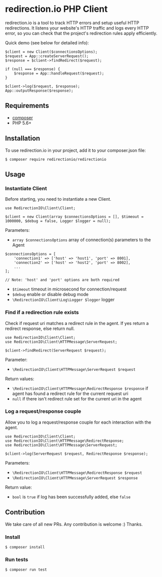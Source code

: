 # redirection.io PHP Client

redirection.io is a tool to track HTTP errors and setup useful HTTP redirections.
It listens your website's HTTP traffic and logs every HTTP error, so you can check that the project's redirection rules apply efficiently.

Quick demo (see below for detailed info):

```
$client = new Client($connectionsOptions);
$request = App::createServerRequest();
$response = $client->findRedirect($request);

if (null === $response) {
    $response = App::handleRequest($request);
}

$client->log($request, $response);
App::outputResponse($response);
```

## Requirements

- [composer](https://getcomposer.org/)
- PHP 5.6+

## Installation

To use redirection.io in your project, add it to your composer.json file:

```
$ composer require redirectionio/redirectionio
```

## Usage

### Instantiate Client 

Before starting, you need to instantiate a new Client.

```
use RedirectionIO\Client\Client;

$client = new Client(array $connectionsOptions = [], $timeout = 1000000, $debug = false, Logger $logger = null);
```

Parameters:
- `array $connectionsOptions` array of connection(s) parameters to the Agent

```
$connectionsOptions = [
    'connection1' => ['host' => 'host1', 'port' => 8001],
    'connection2' => ['host' => 'host2', 'port' => 8002],
    ...
];

// Note: 'host' and 'port' options are both required
```

- `$timeout` timeout in microsecond for connection/request
- `$debug` enable or disable debug mode
- `\RedirectionIO\Client\Log\Logger $logger` logger

### Find if a redirection rule exists

Check if request uri matches a redirect rule in the agent. If yes return a redirect response, else return null.

```
use RedirectionIO\Client\Client;
use RedirectionIO\Client\HTTPMessage\ServerRequest;

$client->findRedirect(ServerRequest $request);
```

Parameter:
- `\RedirectionIO\Client\HTTPMessage\ServerRequest $request`

Return values: 
- `\RedirectionIO\Client\HTTPMessage\RedirectResponse $response` if agent has found a redirect rule for the current request uri
- `null` if there isn't redirect rule set for the current uri in the agent

### Log a request/response couple

Allow you to log a request/response couple for each interaction with the agent.

```
use RedirectionIO\Client\Client;
use RedirectionIO\Client\HTTPMessage\RedirectResponse;
use RedirectionIO\Client\HTTPMessage\ServerRequest;

$client->log(ServerRequest $request, RedirectResponse $response);
```

Parameters:
- `\RedirectionIO\Client\HTTPMessage\RedirectResponse $request`
- `\RedirectionIO\Client\HTTPMessage\ServerRequest $response`


Return value:
- `bool` is `true` if log has been successfully added, else `false`

## Contribution

We take care of all new PRs. Any contribution is welcome :) Thanks.

### Install

```
$ composer install
```

### Run tests

```
$ composer run test
```
